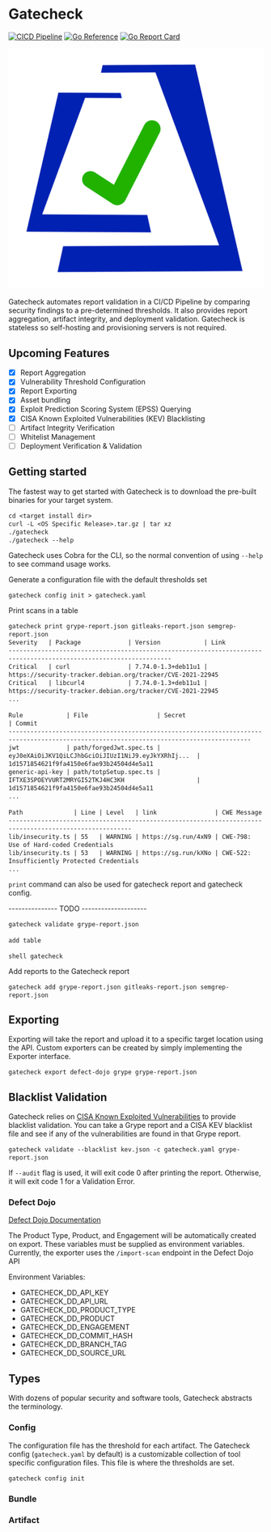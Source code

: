 # Gatecheck
[![CICD Pipeline](https://github.com/gatecheckdev/gatecheck/actions/workflows/run-test.yaml/badge.svg?branch=main)](https://github.com/gatecheckdev/gatecheck/actions/workflows/run-test.yaml)
[![Go Reference](https://pkg.go.dev/badge/github.com/gatecheckdev/gatecheck.svg)](https://pkg.go.dev/github.com/gatecheckdev/gatecheck)
[![Go Report Card](https://goreportcard.com/badge/github.com/gatecheckdev/gatecheck)](https://goreportcard.com/report/github.com/gatecheckdev/gatecheck)


![Gatecheck Logo](static/gatecheck-logo.png)

Gatecheck automates report validation in a CI/CD Pipeline by comparing security findings to a pre-determined 
thresholds.
It also provides report aggregation, artifact integrity, and deployment validation.
Gatecheck is stateless so self-hosting and provisioning servers is not required.

## Upcoming Features

- [X] Report Aggregation
- [X] Vulnerability Threshold Configuration
- [X] Report Exporting
- [X] Asset bundling
- [X] Exploit Prediction Scoring System (EPSS) Querying
- [X] CISA Known Exploited Vulnerabilities (KEV) Blacklisting
- [ ] Artifact Integrity Verification
- [ ] Whitelist Management
- [ ] Deployment Verification & Validation

## Getting started

The fastest way to get started with Gatecheck is to download the pre-built binaries for your target system.

```shell
cd <target install dir>
curl -L <OS Specific Release>.tar.gz | tar xz
./gatecheck
./gatecheck --help
```

Gatecheck uses Cobra for the CLI, so the normal convention of using ```--help``` to see command usage works.

Generate a configuration file with the default thresholds set

```shell
gatecheck config init > gatecheck.yaml
```

Print scans in a table

```shell
gatecheck print grype-report.json gitleaks-report.json semgrep-report.json
Severity   | Package             | Version            | Link                                                        
-------------------------------------------------------------------------------------------------------------------
Critical   | curl                | 7.74.0-1.3+deb11u1 | https://security-tracker.debian.org/tracker/CVE-2021-22945  
Critical   | libcurl4            | 7.74.0-1.3+deb11u1 | https://security-tracker.debian.org/tracker/CVE-2021-22945  
...

Rule            | File                   | Secret                                              | Commit                                  
-----------------------------------------------------------------------------------------------------------------------------------------
jwt             | path/forgedJwt.spec.ts | eyJ0eXAiOiJKV1QiLCJhbGciOiJIUzI1NiJ9.eyJkYXRhIj...  | 1d1571854621f9fa4150e6fae93b24504d4e5a11
generic-api-key | path/totpSetup.spec.ts | IFTXE3SPOEYVURT2MRYGI52TKJ4HC3KH                    | 1d1571854621f9fa4150e6fae93b24504d4e5a11
...

Path              | Line | Level   | link                | CWE Message                                                                                   
--------------------------------------------------------------------------------------------------------
lib/insecurity.ts | 55   | WARNING | https://sg.run/4xN9 | CWE-798: Use of Hard-coded Credentials
lib/insecurity.ts | 53   | WARNING | https://sg.run/kXNo | CWE-522: Insufficiently Protected Credentials
...  
```

`print` command can also be used for gatecheck report and gatecheck config.

--------------- TODO --------------------
```shell
gatecheck validate grype-report.json

add table
```

``shell
gatecheck 
``

Add reports to the Gatecheck report

```shell
gatecheck add grype-report.json gitleaks-report.json semgrep-report.json
```


## Exporting

Exporting will take the report and upload it to a specific target location using the API.
Custom exporters can be created by simply implementing the Exporter interface.

```shell
gatecheck export defect-dojo grype grype-report.json
```

## Blacklist Validation
Gatecheck relies on [CISA Known Exploited Vulnerabilities](https://www.cisa.gov/known-exploited-vulnerabilities) to
provide blacklist validation.
You can take a Grype report and a CISA KEV blacklist file and see if any of the vulnerabilities are found in that Grype
report.

```shell
gatecheck validate --blacklist kev.json -c gatecheck.yaml grype-report.json
```

If `--audit` flag is used, it will exit code 0 after printing the report.
Otherwise, it will exit code 1 for a Validation Error.

### Defect Dojo

[Defect Dojo Documentation](https://defectdojo.github.io/django-DefectDojo/)

The Product Type, Product, and Engagement will be automatically created on export.
These variables must be supplied as environment variables.
Currently, the exporter uses the `/import-scan` endpoint in the Defect Dojo API

Environment Variables:
- GATECHECK_DD_API_KEY
- GATECHECK_DD_API_URL
- GATECHECK_DD_PRODUCT_TYPE
- GATECHECK_DD_PRODUCT
- GATECHECK_DD_ENGAGEMENT
- GATECHECK_DD_COMMIT_HASH
- GATECHECK_DD_BRANCH_TAG
- GATECHECK_DD_SOURCE_URL

## Types

With dozens of popular security and software tools, Gatecheck abstracts the terminology.

### Config

The configuration file has the threshold for each artifact.
The Gatecheck config (```gatecheck.yaml``` by default) is a customizable collection of tool specific configuration 
files.
This file is where the thresholds are set.

```shell
gatecheck config init
```

### Bundle

### Artifact
